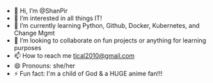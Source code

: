 - 👋 Hi, I’m @ShanPir
- 👀 I’m interested in all things IT! 
- 🌱 I’m currently learning Python, Github, Docker, Kubernetes, and Change Mgmt
- 💞️ I’m looking to collaborate on fun projects or anything for learning purposes
- 📫 How to reach me tical2010@gmail.com
- 😄 Pronouns: she/her
- ⚡ Fun fact: I'm a child of God & a HUGE anime fan!!!

<!---
ShanPir/ShanPir is a ✨ special ✨ repository because its `README.md` (this file) appears on your GitHub profile.
You can click the Preview link to take a look at your changes.
--->
